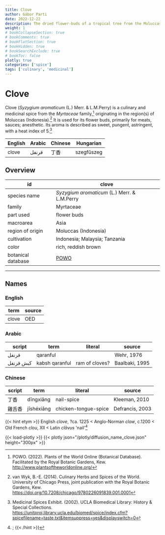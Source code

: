 ```yaml
---
title: Clove
author: Gábor Parti
date: 2022-12-22
description: The dried flower-buds of a tropical tree from the Moluccas, Indonesia.
weight: 1
# bookCollapseSection: true
# bookComments: true
# bookFlatSection: true
# bookHidden: true
# bookSearchExclude: true
# bookToc: false
plotly: true
categories: ['spice']
tags: ['culinary', 'medicinal']
---
```


# Clove

Clove (*Syzygium aromaticum* (L.) Merr. \& L.M.Perry) is a culinary and medicinal spice from the *Myrtaceae* family,[^powo] originating in the region(s) of Moluccas (Indonesia).[^van_wyk_culinary_2014] It is used for its flower buds, primarily for meats, sauces; anesthetic. Its aroma is described as sweet, pungent, astringent, with a heat index of 5.[^ucla_medicinal_2002]

|English|Arabic|Chinese| Hungarian|
|-------|------|-------|----------|
| clove | قرنفل|   丁香  |szegfűszeg|

## Overview

|        id        |                       clove                       |
|------------------|---------------------------------------------------|
|   species name   |   *Syzygium aromaticum* (L.) Merr. \& L.M.Perry   |
|      family      |                     Myrtaceae                     |
|     part used    |                    flower buds                    |
|     macroarea    |                        Asia                       |
| region of origin |                Moluccas (Indonesia)               |
|    cultivation   |           Indonesia; Malaysia; Tanzania           |
|       color      |                rich, reddish brown                |
|botanical database|[POWO](https://powo.science.kew.org/taxon/601421-1)|

***

## Names

### English

| term|source|
|-----|------|
|clove|  OED |

### Arabic

|  script |     term     |    literal   |    source    |
|---------|--------------|--------------|--------------|
|  قرنفل  |   qaranful   |              |  Wehr, 1976  |
|كيش قرنفل|kabsh qaranful|ram of cloves?|Baalbaki, 1995|

### Chinese

|script|    term   |       literal      |     source    |
|------|-----------|--------------------|---------------|
|  丁香  | dīngxiāng |     nail-spice     | Kleeman, 2010 |
|  雞舌香 |jīshéxiāng |chicken-tongue-spice|Defrancis, 2003|


{{< hint etym >}}
English *clove*, ?ca. 1225 < Anglo-Norman *clow*, c.1200 < Old French *clou*, XII < Latin *clāvus* 'nail'[^1] 
 [^1]: ;
{{< /hint >}}

{{< load-plotly >}}
{{< plotly json="/plotly/diffusion_name_clove.json" height="300px" >}}

[^powo]: POWO. (2022). Plants of the World Online (Botanical Database). Facilitated by the Royal Botanic Gardens, Kew. http://www.plantsoftheworldonline.org/
[^van_wyk_culinary_2014]: van Wyk, B.-E. (2014). Culinary Herbs and Spices of the World. University of Chicago Press, joint publication with the Royal Botanic Gardens, Kew. https://doi.org/10.7208/chicago/9780226091839.001.0001
[^ucla_medicinal_2002]: Medicinal Spices Exhibit. (2002). UCLA Biomedical Library: History & Special Collections. https://unitproj.library.ucla.edu/biomed/spice/index.cfm?spicefilename=taste.txt&itemsuppress=yes&displayswitch=0

